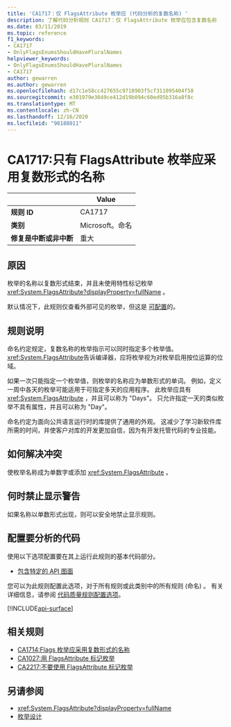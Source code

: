 ```yaml
---
title: 'CA1717：仅 FlagsAttribute 枚举应 (代码分析的复数名称) '
description: 了解代码分析规则 CA1717：仅 FlagsAttribute 枚举应包含复数名称
ms.date: 03/11/2019
ms.topic: reference
f1_keywords:
- CA1717
- OnlyFlagsEnumsShouldHavePluralNames
helpviewer_keywords:
- OnlyFlagsEnumsShouldHavePluralNames
- CA1717
author: gewarren
ms.author: gewarren
ms.openlocfilehash: d17c1e58cc427655c9718903f5cf311095404f58
ms.sourcegitcommit: e301979e3049ce412d19b094c60ed95b316a8f8c
ms.translationtype: MT
ms.contentlocale: zh-CN
ms.lasthandoff: 12/16/2020
ms.locfileid: "98188011"
---
```

# <a name="ca1717-only-flagsattribute-enums-should-have-plural-names"></a>CA1717:只有 FlagsAttribute 枚举应采用复数形式的名称

| | Value |
|-|-|
| **规则 ID** |CA1717|
| **类别** |Microsoft。命名|
| **修复是中断或非中断** |重大|

## <a name="cause"></a>原因

枚举的名称以复数形式结束，并且未使用特性标记枚举 <xref:System.FlagsAttribute?displayProperty=fullName> 。

默认情况下，此规则仅查看外部可见的枚举，但这是 [可配置](#configure-code-to-analyze)的。

## <a name="rule-description"></a>规则说明

命名约定规定，复数名称的枚举指示可以同时指定多个枚举值。 <xref:System.FlagsAttribute>告诉编译器，应将枚举视为对枚举启用按位运算的位域。

如果一次只能指定一个枚举值，则枚举的名称应为单数形式的单词。 例如，定义一周中各天的枚举可能适用于可指定多天的应用程序。 此枚举应具有 <xref:System.FlagsAttribute> ，并且可以称为 "Days"。 只允许指定一天的类似枚举不具有属性，并且可以称为 "Day"。

命名约定为面向公共语言运行时的库提供了通用的外观。 这减少了学习新软件库所需的时间，并使客户对库的开发更加自信，因为有开发托管代码的专业技能。

## <a name="how-to-fix-violations"></a>如何解决冲突

使枚举名称成为单数字或添加 <xref:System.FlagsAttribute> 。

## <a name="when-to-suppress-warnings"></a>何时禁止显示警告

如果名称以单数形式出现，则可以安全地禁止显示规则。

## <a name="configure-code-to-analyze"></a>配置要分析的代码

使用以下选项配置要在其上运行此规则的基本代码部分。

- [包含特定的 API 图面](#include-specific-api-surfaces)

您可以为此规则配置此选项，对于所有规则或此类别中的所有规则 (命名) 。 有关详细信息，请参阅 [代码质量规则配置选项](../code-quality-rule-options.md)。

[!INCLUDE[api-surface](~/includes/code-analysis/api-surface.md)]

## <a name="related-rules"></a>相关规则

- [CA1714:Flags 枚举应采用复数形式的名称](ca1714.md)
- [CA1027:用 FlagsAttribute 标记枚举](ca1027.md)
- [CA2217:不要使用 FlagsAttribute 标记枚举](ca2217.md)

## <a name="see-also"></a>另请参阅

- <xref:System.FlagsAttribute?displayProperty=fullName>
- [枚举设计](../../../standard/design-guidelines/enum.md)
